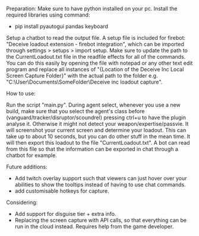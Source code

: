 Preparation:
Make sure to have python installed on your pc. 
Install the required libraries using command:
- pip install pyautogui pandas keyboard

Setup a chatbot to read the output file. A setup file is included for firebot: "Deceive loadout extension - firebot integration", which can be imported through settings > setups > import setup.
Make sure to update the path to the CurrentLoadout.txt file in the readfile effects for all of the commands. You can do this easily by opening the file with notepad or any other text edit program and replace all instances of "{Location of the Deceive Inc Local Screen Capture Folder}" with the actual path to the folder e.g. "C:\User\Documents\SomeFolder\Deceive inc loadout capture\".

How to use:

Run the script "main.py". During agent select, whenever you use a new build, make sure that you select the agent's class before (vanguard/tracker/disruptor/scoundrel) pressing ctrl+u to have the plugin analyse it. Otherwise it might not detect your weapon/expertise/passvie. It will screenshot your current screen and determine your loadout. This can take up to about 10 seconds, but you can do other stuff in the mean time. It will then export this loadout to the file "CurrentLoadout.txt". A bot can read from this file so that the information can be exported in chat through a chatbot for example.

Future additions:
- Add twitch overlay support such that viewers can just hover over your abilities to show the tooltips instead of having to use chat commands.
- add customisable hotkeys for capture.

Considering:
- Add support for disguise tier + extra info. 
- Replacing the screen capture with API calls, so that everything can be run in the cloud instead. Requires help from the game developer. 

